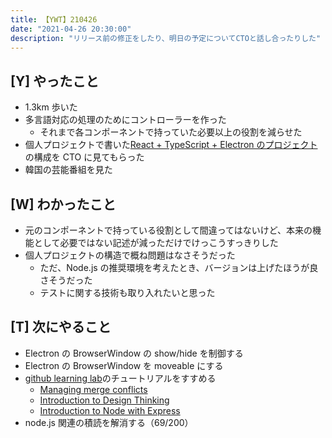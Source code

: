 ```yaml
---
title: 【YWT】210426
date: "2021-04-26 20:30:00"
description: "リリース前の修正をしたり、明日の予定についてCTOと話し合ったりした"
---
```


## [Y] やったこと

- 1.3km 歩いた
- 多言語対応の処理のためにコントローラーを作った
  - それまで各コンポーネントで持っていた必要以上の役割を減らせた
- 個人プロジェクトで書いた[React + TypeScript + Electron のプロジェクト](https://github.com/LeeDDHH/alias-agent)の構成を CTO に見てもらった
- 韓国の芸能番組を見た

## [W] わかったこと

- 元のコンポーネントで持っている役割として間違ってはないけど、本来の機能として必要ではない記述が減っただけでけっこうすっきりした
- 個人プロジェクトの構造で概ね問題はなさそうだった
  - ただ、Node.js の推奨環境を考えたとき、バージョンは上げたほうが良さそうだった
  - テストに関する技術も取り入れたいと思った

## [T] 次にやること

- Electron の BrowserWindow の show/hide を制御する
- Electron の BrowserWindow を moveable にする
- [github learning lab](https://lab.github.com/githubtraining)のチュートリアルをすすめる
  - [Managing merge conflicts](https://lab.github.com/githubtraining/managing-merge-conflicts)
  - [Introduction to Design Thinking](https://lab.github.com/githubtraining/introduction-to-design-thinking)
  - [Introduction to Node with Express](https://lab.github.com/everydeveloper/introduction-to-node-with-express)
- node.js 関連の積読を解消する（69/200）

<!-- https://twitter.com/camomile_cafe/status/1386653594481434626?s=20 -->
